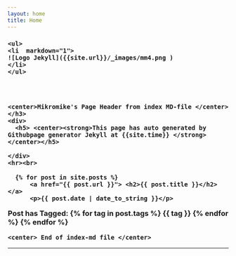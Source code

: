 ```yaml
---
layout: home
title: Home
---
```


<div style="margin-left:1px">


  <div class="w3-container w3-white">
    <h3 class="w3-text-black">

    <ul>
    <li  markdown="1">
    ![Logo Jekyll]({{site.url}}/_images/mm4.png )
    </li>
    </ul>




    <center>Mikromike's Page Header from index MD-file </center></h3>
    <div>
      <h5> <center><strong>This page has auto generated by Githubpage generator Jekyll at {{site.time}} </strong></center></h5>

    </div>
    <hr><br>

<div class="post">

      {% for post in site.posts %}
          <a href="{{ post.url }}"> <h2>{{ post.title }}</h2> </a>
          <p>{{ post.date | date_to_string }}</p>
Post has Tagged:
        {% for tag in post.tags %}
          <span class="label label-primary"> {{ tag }}</span>
        {% endfor %}
   {% endfor %}

</div>

    <center> End of index-md file </center>
<hr>

</div>
